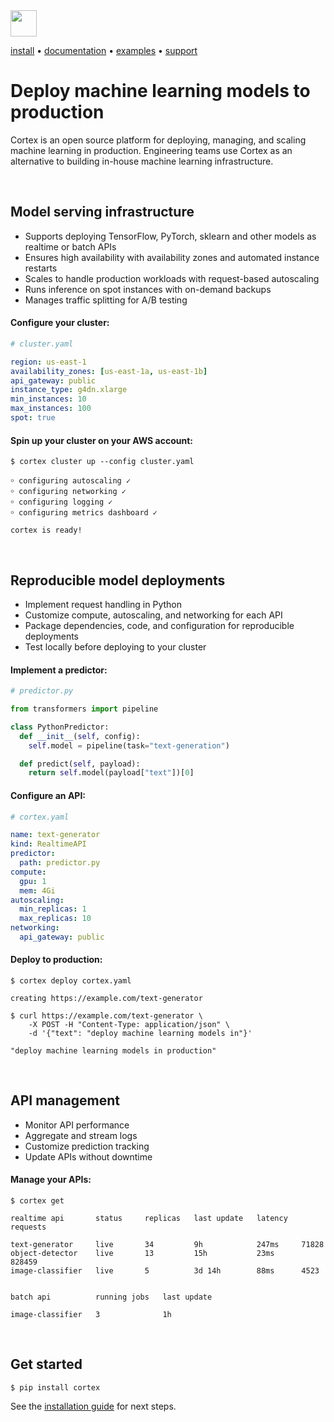 <!-- Delete on release branches -->
<img src='https://s3-us-west-2.amazonaws.com/cortex-public/logo.png' height='42'>

<br>

<!-- Delete on release branches -->
<!-- CORTEX_VERSION_README_MINOR -->

[install](https://docs.cortex.dev/install) • [documentation](https://docs.cortex.dev) • [examples](https://github.com/cortexlabs/cortex/tree/0.21/examples) • [support](https://gitter.im/cortexlabs/cortex)

# Deploy machine learning models to production

Cortex is an open source platform for deploying, managing, and scaling machine learning in production. Engineering teams use Cortex as an alternative to building in-house machine learning infrastructure.

<br>

## Model serving infrastructure

* Supports deploying TensorFlow, PyTorch, sklearn and other models as realtime or batch APIs
* Ensures high availability with availability zones and automated instance restarts
* Scales to handle production workloads with request-based autoscaling
* Runs inference on spot instances with on-demand backups
* Manages traffic splitting for A/B testing

#### Configure your cluster:

```yaml
# cluster.yaml

region: us-east-1
availability_zones: [us-east-1a, us-east-1b]
api_gateway: public
instance_type: g4dn.xlarge
min_instances: 10
max_instances: 100
spot: true
```

#### Spin up your cluster on your AWS account:

```text
$ cortex cluster up --config cluster.yaml

￮ configuring autoscaling ✓
￮ configuring networking ✓
￮ configuring logging ✓
￮ configuring metrics dashboard ✓

cortex is ready!
```

<br>

## Reproducible model deployments

* Implement request handling in Python
* Customize compute, autoscaling, and networking for each API
* Package dependencies, code, and configuration for reproducible deployments
* Test locally before deploying to your cluster

#### Implement a predictor:

```python
# predictor.py

from transformers import pipeline

class PythonPredictor:
  def __init__(self, config):
    self.model = pipeline(task="text-generation")

  def predict(self, payload):
    return self.model(payload["text"])[0]
```

#### Configure an API:

```yaml
# cortex.yaml

name: text-generator
kind: RealtimeAPI
predictor:
  path: predictor.py
compute:
  gpu: 1
  mem: 4Gi
autoscaling:
  min_replicas: 1
  max_replicas: 10
networking:
  api_gateway: public
```

#### Deploy to production:

```text
$ cortex deploy cortex.yaml

creating https://example.com/text-generator

$ curl https://example.com/text-generator \
    -X POST -H "Content-Type: application/json" \
    -d '{"text": "deploy machine learning models in"}'

"deploy machine learning models in production"
```

<br>

## API management

* Monitor API performance
* Aggregate and stream logs
* Customize prediction tracking
* Update APIs without downtime

#### Manage your APIs:

```text
$ cortex get

realtime api       status     replicas   last update   latency   requests

text-generator     live       34         9h            247ms     71828
object-detector    live       13         15h           23ms      828459
image-classifier   live       5          3d 14h        88ms      4523


batch api          running jobs   last update

image-classifier   3              1h
```

<br>

## Get started

```text
$ pip install cortex
```

See the [installation guide](https://docs.cortex.dev/install) for next steps.
